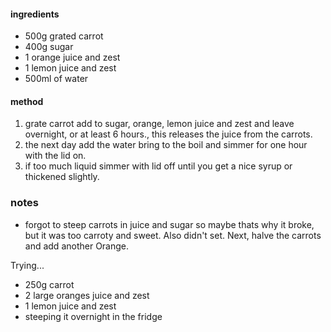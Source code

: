 #### ingredients

  - 500g grated carrot
  - 400g sugar
  - 1 orange juice and zest
  - 1 lemon juice and zest
  - 500ml of water

#### method

1.  grate carrot add to sugar, orange, lemon juice and zest and leave
    overnight, or at least 6 hours., this releases the juice from the
    carrots.
2.  the next day add the water bring to the boil and simmer for one hour
    with the lid on.
3.  if too much liquid simmer with lid off until you get a nice syrup or
    thickened slightly.

### notes

  - forgot to steep carrots in juice and sugar so maybe thats why it
    broke, but it was too carroty and sweet. Also didn't set. Next,
    halve the carrots and add another Orange.

Trying...

  - 250g carrot
  - 2 large oranges juice and zest
  - 1 lemon juice and zest
  - steeping it overnight in the fridge